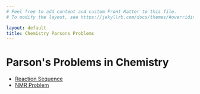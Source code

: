```yaml
---
# Feel free to add content and custom Front Matter to this file.
# To modify the layout, see https://jekyllrb.com/docs/themes/#overriding-theme-defaults

layout: default
title: Chemistry Parsons Problems
---
```


# Parson's Problems in Chemistry

- [Reaction Sequence](reaction-sequence.md)
- [NMR Problem](NMR-problem.md)

